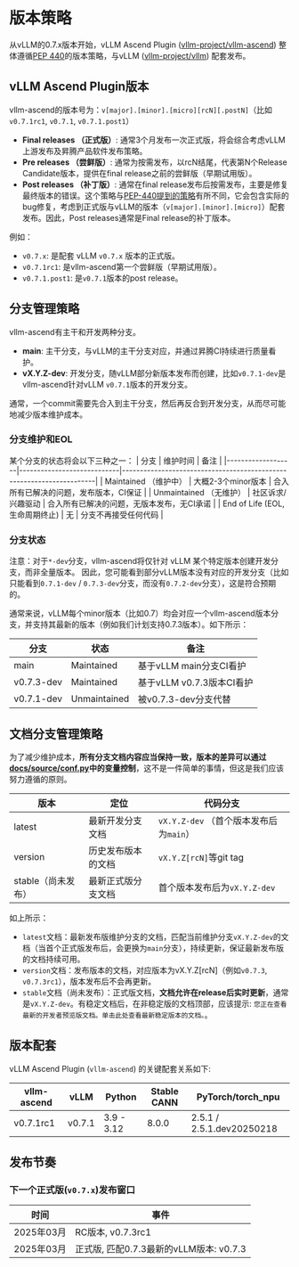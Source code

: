 # 版本策略

从vLLM的0.7.x版本开始，vLLM Ascend Plugin ([vllm-project/vllm-ascend](https://github.com/vllm-project/vllm-ascend)) 整体遵循[PEP 440](https://peps.python.org/pep-0440/)的版本策略，与vLLM ([vllm-project/vllm](https://github.com/vllm-project/vllm)) 配套发布。

## vLLM Ascend Plugin版本

vllm-ascend的版本号为：`v[major].[minor].[micro][rcN][.postN]`（比如`v0.7.1rc1`, `v0.7.1`, `v0.7.1.post1`）

- **Final releases （正式版）**: 通常3个月发布一次正式版，将会综合考虑vLLM上游发布及昇腾产品软件发布策略。
- **Pre releases （尝鲜版）**: 通常为按需发布，以rcN结尾，代表第N个Release Candidate版本，提供在final release之前的尝鲜版（早期试用版）。
- **Post releases （补丁版）**: 通常在final release发布后按需发布，主要是修复最终版本的错误。这个策略与[PEP-440提到的策略](https://peps.python.org/pep-0440/#post-releases)有所不同，它会包含实际的bug修复，考虑到正式版与vLLM的版本（`v[major].[minor].[micro]`）配套发布。因此，Post releases通常是Final release的补丁版本。

例如：
- `v0.7.x`: 是配套 vLLM `v0.7.x` 版本的正式版。
- `v0.7.1rc1`: 是vllm-ascend第一个尝鲜版（早期试用版）。
- `v0.7.1.post1`: 是`v0.7.1`版本的post release。

## 分支管理策略

vllm-ascend有主干和开发两种分支。

- **main**: 主干分支，与vLLM的主干分支对应，并通过昇腾CI持续进行质量看护。
- **vX.Y.Z-dev**: 开发分支，随vLLM部分新版本发布而创建，比如`v0.7.1-dev`是vllm-ascend针对vLLM `v0.7.1`版本的开发分支。


通常，一个commit需要先合入到主干分支，然后再反合到开发分支，从而尽可能地减少版本维护成本。


### 分支维护和EOL
某个分支的状态将会以下三种之一：
| 分支            | 维护时间                 | 备注                                                              |
|-------------------|----------------------------|----------------------------------------------------------------------|
| Maintained （维护中）        | 大概2-3个minor版本 | 合入所有已解决的问题，发布版本，CI保证 |
| Unmaintained （无维护）     | 社区诉求/兴趣驱动  | 合入所有已解决的问题，无版本发布，无CI承诺 |
| End of Life (EOL, 生命周期终止) | 无                        | 分支不再接受任何代码                                   |

### 分支状态

注意：对于`*-dev`分支，vllm-ascend将仅针对 vLLM 某个特定版本创建开发分支，而非全量版本。 因此，您可能看到部分vLLM版本没有对应的开发分支（比如只能看到`0.7.1-dev` / `0.7.3-dev`分支，而没有`0.7.2-dev`分支），这是符合预期的。

通常来说，vLLM每个minor版本（比如0.7）均会对应一个vllm-ascend版本分支，并支持其最新的版本（例如我们计划支持0.7.3版本）。如下所示：

| 分支         | 状态           | 备注                  |
|------------|--------------|---------------------|
| main       | Maintained   | 基于vLLM main分支CI看护   |
| v0.7.3-dev | Maintained   | 基于vLLM v0.7.3版本CI看护 |
| v0.7.1-dev | Unmaintained | 被v0.7.3-dev分支代替     |

## 文档分支管理策略

为了减少维护成本，**所有分支文档内容应当保持一致，版本的差异可以通过[docs/source/conf.py](https://github.com/vllm-project/vllm-ascend/blob/main/docs/source/conf.py)中的变量控制**，这不是一件简单的事情，但这是我们应该努力遵循的原则。

| 版本 | 定位 | 代码分支 |
|-----|-----|---------|
| latest | 最新开发分支文档 | `vX.Y.Z-dev` （首个版本发布后为`main`） |
| version | 历史发布版本的文档 | `vX.Y.Z[rcN]`等git tag |
| stable（尚未发布） | 最新正式版分支文档 | 首个版本发布后为`vX.Y.Z-dev` |

如上所示：
- `latest`文档：最新发布版维护分支的文档，匹配当前维护分支`vX.Y.Z-dev`的文档（当首个正式版发布后，会更换为`main`分支），持续更新，保证最新发布版的文档持续可用。
- `version`文档：发布版本的文档，对应版本为vX.Y.Z[rcN]（例如`v0.7.3`, `v0.7.3rc1`），版本发布后不会再更新。
- `stable`文档（尚未发布）：正式版文档，**文档允许在release后实时更新**，通常是`vX.Y.Z-dev`。有稳定文档后，在非稳定版的文档顶部，应该提示: `您正在查看最新的开发者预览版文档。单击此处查看最新稳定版本的文档。`。

## 版本配套

vLLM Ascend Plugin (`vllm-ascend`) 的关键配套关系如下:

| vllm-ascend  | vLLM    | Python | Stable CANN | PyTorch/torch_npu |
|--------------|---------| --- | --- | --- |
| v0.7.1rc1 | v0.7.1 | 3.9 - 3.12 | 8.0.0 |  2.5.1 / 2.5.1.dev20250218 |

## 发布节奏

### 下一个正式版(`v0.7.x`)发布窗口

| 时间       | 事件                            |
|----------|-------------------------------|
| 2025年03月 | RC版本, v0.7.3rc1               |
| 2025年03月 | 正式版, 匹配0.7.3最新的vLLM版本: v0.7.3 |
